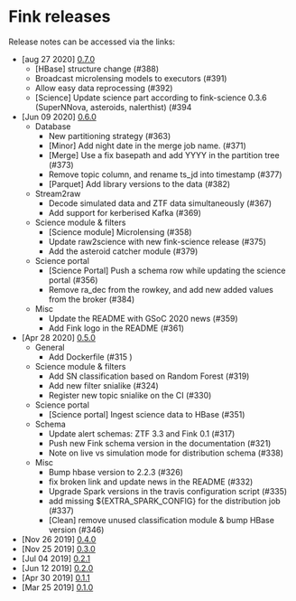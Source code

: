 # Fink releases

Release notes can be accessed via the links:

- [aug 27 2020] [0.7.0](https://github.com/astrolabsoftware/fink-broker/releases/tag/0.7.0)
  - [HBase] structure change (#388)
  - Broadcast microlensing models to executors (#391)
  - Allow easy data reprocessing (#392)
  - [Science] Update science part according to fink-science 0.3.6 (SuperNNova, asteroids, nalerthist) (#394
- [Jun 09 2020] [0.6.0](https://github.com/astrolabsoftware/fink-broker/releases/tag/0.6.0)
  - Database
    - New partitioning strategy (#363)
    - [Minor] Add night date in the merge job name. (#371)
    - [Merge] Use a fix basepath and add YYYY in the partition tree (#373)
    - Remove topic column, and rename ts_jd into timestamp (#377)
    - [Parquet] Add library versions to the data (#382)
  - Stream2raw
    - Decode simulated data and ZTF data simultaneously (#367)
    - Add support for kerberised Kafka (#369)
  - Science module & filters
    - [Science module] Microlensing (#358)
    - Update raw2science with new fink-science release (#375)
    - Add the asteroid catcher module (#379)
  - Science portal
    - [Science Portal] Push a schema row while updating the science portal  (#356)
    - Remove ra_dec from the rowkey, and add new added values from the broker (#384)
  - Misc
    - Update the README with GSoC 2020 news (#359)
    - Add Fink logo in the README  (#361)
- [Apr 28 2020] [0.5.0](https://github.com/astrolabsoftware/fink-broker/releases/tag/0.5.0)
  - General
    - Add Dockerfile (#315 )
  - Science module & filters
    - Add SN classification based on Random Forest (#319)
    - Add new filter snialike (#324)
    - Register new topic snialike on the CI (#330)
  - Science portal
    - [Science portal] Ingest science data to HBase (#351)
  - Schema
    - Update alert schemas: ZTF 3.3 and Fink 0.1 (#317)
    - Push new Fink schema version in the documentation (#321)
    - Note on live vs simulation mode for distribution schema (#338)
  - Misc
    - Bump hbase version to 2.2.3 (#326)
    - fix broken link and update news in the README (#332)
    - Upgrade Spark versions in the travis configuration script (#335)
    - add missing ${EXTRA_SPARK_CONFIG} for the distribution job  (#337)
    - [Clean] remove unused classification module & bump HBase version (#346)
- [Nov 26 2019] [0.4.0](https://github.com/astrolabsoftware/fink-broker/releases/tag/0.4.0)
- [Nov 25 2019] [0.3.0](https://github.com/astrolabsoftware/fink-broker/releases/tag/0.3.0)
- [Jul 04 2019] [0.2.1](https://github.com/astrolabsoftware/fink-broker/releases/tag/0.2.1)
- [Jun 12 2019] [0.2.0](https://github.com/astrolabsoftware/fink-broker/releases/tag/0.2.0)
- [Apr 30 2019] [0.1.1](https://github.com/astrolabsoftware/fink-broker/releases/tag/0.1.1)
- [Mar 25 2019] [0.1.0](https://github.com/astrolabsoftware/fink-broker/releases/tag/0.1.0)
